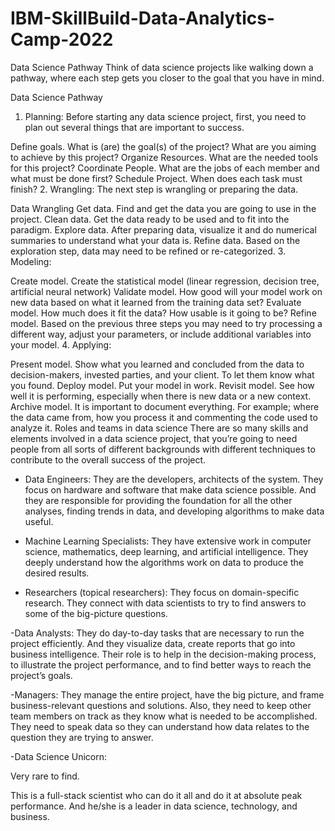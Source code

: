 # IBM-SkillBuild-Data-Analytics-Camp-2022
Data Science Pathway
Think of data science projects like walking down a pathway, where each step gets you closer to the goal that you have in mind.


Data Science Pathway
1. Planning:
Before starting any data science project, first, you need to plan out several things that are important to success.


Define goals. What is (are) the goal(s) of the project? What are you aiming to achieve by this project?
Organize Resources. What are the needed tools for this project?
Coordinate People. What are the jobs of each member and what must be done first?
Schedule Project. When does each task must finish?
2. Wrangling:
The next step is wrangling or preparing the data.


Data Wrangling
Get data. Find and get the data you are going to use in the project.
Clean data. Get the data ready to be used and to fit into the paradigm.
Explore data. After preparing data, visualize it and do numerical summaries to understand what your data is.
Refine data. Based on the exploration step, data may need to be refined or re-categorized.
3. Modeling:

Create model. Create the statistical model (linear regression, decision tree, artificial neural network)
Validate model. How good will your model work on new data based on what it learned from the training data set?
Evaluate model. How much does it fit the data? How usable is it going to be?
Refine model. Based on the previous three steps you may need to try processing a different way, adjust your parameters, or include additional variables into your model.
4. Applying:

Present model. Show what you learned and concluded from the data to decision-makers, invested parties, and your client. To let them know what you found.
Deploy model. Put your model in work.
Revisit model. See how well it is performing, especially when there is new data or a new context.
Archive model. It is important to document everything. For example; where the data came from, how you process it and commenting the code used to analyze it.
Roles and teams in data science
There are so many skills and elements involved in a data science project, that you’re going to need people from all sorts of different backgrounds with different techniques to contribute to the overall success of the project.


- Data Engineers:
They are the developers, architects of the system. They focus on hardware and software that make data science possible. And they are responsible for providing the foundation for all the other analyses, finding trends in data, and developing algorithms to make data useful.

- Machine Learning Specialists:
They have extensive work in computer science, mathematics, deep learning, and artificial intelligence. They deeply understand how the algorithms work on data to produce the desired results.

- Researchers (topical researchers):
They focus on domain-specific research. They connect with data scientists to try to find answers to some of the big-picture questions.

-Data Analysts:
They do day-to-day tasks that are necessary to run the project efficiently. And they visualize data, create reports that go into business intelligence. Their role is to help in the decision-making process, to illustrate the project performance, and to find better ways to reach the project’s goals.

-Managers:
They manage the entire project, have the big picture, and frame business-relevant questions and solutions. Also, they need to keep other team members on track as they know what is needed to be accomplished. They need to speak data so they can understand how data relates to the question they are trying to answer.

-Data Science Unicorn:

Very rare to find.

This is a full-stack scientist who can do it all and do it at absolute peak performance. And he/she is a leader in data science, technology, and business.

